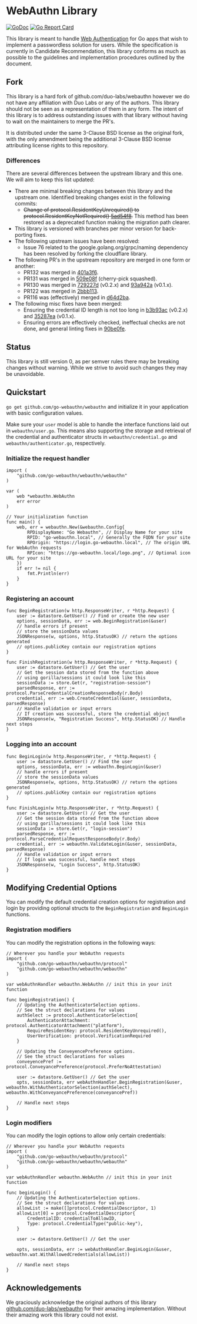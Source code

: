 # WebAuthn Library

[![GoDoc](https://godoc.org/github.com/go-webauthn/webauthn?status.svg)](https://godoc.org/github.com/go-webauthn/webauthn)
[![Go Report Card](https://goreportcard.com/badge/github.com/go-webauthn/webauthn)](https://goreportcard.com/report/github.com/go-webauthn/webauthn)


This library is meant to handle [Web Authentication](https://w3c.github.io/webauthn) for Go apps that wish to implement 
a passwordless solution for users. While the specification is currently in Candidate Recommendation, this library
conforms as much as possible to the guidelines and implementation procedures outlined by the document.

## Fork

This library is a hard fork of github.com/duo-labs/webauthn however we do not have any affiliation with Duo Labs or any
of the authors. This library should not be seen as a representation of them in any form. The intent of this library is
to address outstanding issues with that library without having to wait on the maintainers to merge the PR's. 

It is distributed under the same 3-Clause BSD license as the original fork, with the only amendment being the additional
3-Clause BSD license attributing license rights to this repository.

### Differences

There are several differences between the upstream library and this one. We will aim to keep this list updated:

* There are minimal breaking changes between this library and the upstream one. Identified breaking changes exist in the 
  following commits:
  * ~~Change of protocol.ResidentKeyUnrequired() to protocol.ResidentKeyNotRequired() [5ad54f8](https://github.com/go-webauthn/webauthn/commit/5ad54f89952eb238a7d6e10ed2d443738351d67f).~~
    This method has been restored as a deprecated function making the migration path clearer.
* This library is versioned with branches per minor version for back-porting fixes.
* The following upstream issues have been resolved:
  * Issue 76 related to the google.golang.org/grpc/naming dependency has been resolved by forking the cloudflare library.
* The following PR's in the upstream repository are merged in one form or another:
  * PR132 was merged in [401a3f6](https://github.com/go-webauthn/webauthn/commit/401a3f63b5fb3c91faa52c56a9295b78d62e039f).
  * PR131 was merged in [509e08f](https://github.com/go-webauthn/webauthn/commit/509e08fb364c78be30067a93d976730a8fe4a656) (cherry-pick squashed).
  * PR130 was merged in [729227d](https://github.com/go-webauthn/webauthn/commit/729227d1ec0504ebb518f38e72bcd10ae68c4130) (v0.2.x) and [93a942a](https://github.com/go-webauthn/webauthn/commit/93a942a90dbb82d997e1ed2945ba41b37d47890f) (v0.1.x).
  * PR122 was merged in [2bbb113](https://github.com/go-webauthn/webauthn/commit/2bbb113b333b775d2d7c5551b7220f713f666f00).
  * PR116 was (effectively) merged in [d64d2ba](https://github.com/go-webauthn/webauthn/commit/d64d2ba780240964310c7f5862add333bc659348).
* The following misc fixes have been merged:
  * Ensuring the credential ID length is not too long in [b3b93ac](https://github.com/go-webauthn/webauthn/commit/b3b93ac3770a26a92adbcd4b527bbb391127931b) (v0.2.x) and [35287ea](https://github.com/go-webauthn/webauthn/commit/35287ea54b50b1f553f3cc0f0f5527039f375e2c) (v0.1.x).
  * Ensuring errors are effectively checked, ineffectual checks are not done, and general linting fixes in [90be0fe](https://github.com/go-webauthn/webauthn/commit/90be0fe276222bd574cf19856081979789ce9fca).

## Status

This library is still version 0, as per semver rules there may be breaking changes without warning. While we strive to
avoid such changes they may be unavoidable.

## Quickstart

`go get github.com/go-webauthn/webauthn` and initialize it in your application with basic configuration values. 

Make sure your `user` model is able to handle the interface functions laid out in `webauthn/user.go`. This means also 
supporting the storage and retrieval of the credential and authenticator structs in `webauthn/credential.go` and 
`webauthn/authenticator.go`, respectively.

### Initialize the request handler

```golang
import (
	"github.com/go-webauthn/webauthn/webauthn"
)

var (
    web *webauthn.WebAuthn
    err error
)

// Your initialization function
func main() {
    web, err = webauthn.New(&webauthn.Config{
        RPDisplayName: "Go Webauthn", // Display Name for your site
        RPID: "go-webauthn.local", // Generally the FQDN for your site
        RPOrigin: "https://login.go-webauthn.local", // The origin URL for WebAuthn requests
        RPIcon: "https://go-webauthn.local/logo.png", // Optional icon URL for your site
    })
    if err != nil {
        fmt.Println(err)
    }
}

```

### Registering an account

```golang
func BeginRegistration(w http.ResponseWriter, r *http.Request) {
    user := datastore.GetUser() // Find or create the new user  
    options, sessionData, err := web.BeginRegistration(&user)
    // handle errors if present
    // store the sessionData values 
    JSONResponse(w, options, http.StatusOK) // return the options generated
    // options.publicKey contain our registration options
}

func FinishRegistration(w http.ResponseWriter, r *http.Request) {
    user := datastore.GetUser() // Get the user  
    // Get the session data stored from the function above
    // using gorilla/sessions it could look like this
    sessionData := store.Get(r, "registration-session")
    parsedResponse, err := protocol.ParseCredentialCreationResponseBody(r.Body)
    credential, err := web.CreateCredential(&user, sessionData, parsedResponse)
    // Handle validation or input errors
    // If creation was successful, store the credential object
    JSONResponse(w, "Registration Success", http.StatusOK) // Handle next steps
}
```

### Logging into an account

```golang
func BeginLogin(w http.ResponseWriter, r *http.Request) {
    user := datastore.GetUser() // Find the user
    options, sessionData, err := webauthn.BeginLogin(&user)
    // handle errors if present
    // store the sessionData values
    JSONResponse(w, options, http.StatusOK) // return the options generated
    // options.publicKey contain our registration options
}

func FinishLogin(w http.ResponseWriter, r *http.Request) {
    user := datastore.GetUser() // Get the user 
    // Get the session data stored from the function above
    // using gorilla/sessions it could look like this
    sessionData := store.Get(r, "login-session")
    parsedResponse, err := protocol.ParseCredentialRequestResponseBody(r.Body)
    credential, err := webauthn.ValidateLogin(&user, sessionData, parsedResponse)
    // Handle validation or input errors
    // If login was successful, handle next steps
    JSONResponse(w, "Login Success", http.StatusOK)
}
```

## Modifying Credential Options

You can modify the default credential creation options for registration and login by providing optional structs to the 
`BeginRegistration` and `BeginLogin` functions. 

### Registration modifiers

You can modify the registration options in the following ways:

```golang
// Wherever you handle your WebAuthn requests
import (
	"github.com/go-webauthn/webauthn/protocol"
	"github.com/go-webauthn/webauthn/webauthn"
)

var webAuthnHandler webauthn.WebAuthn // init this in your init function

func beginRegistration() {
    // Updating the AuthenticatorSelection options. 
    // See the struct declarations for values
    authSelect := protocol.AuthenticatorSelection{        
		AuthenticatorAttachment: protocol.AuthenticatorAttachment("platform"),
		RequireResidentKey: protocol.ResidentKeyUnrequired(),
        UserVerification: protocol.VerificationRequired
    }

    // Updating the ConveyencePreference options. 
    // See the struct declarations for values
    conveyencePref := protocol.ConveyancePreference(protocol.PreferNoAttestation)

    user := datastore.GetUser() // Get the user  
    opts, sessionData, err webAuthnHandler.BeginRegistration(&user, webauthn.WithAuthenticatorSelection(authSelect), webauthn.WithConveyancePreference(conveyancePref))

    // Handle next steps
}
```

### Login modifiers

You can modify the login options to allow only certain credentials:

```golang
// Wherever you handle your WebAuthn requests
import (
	"github.com/go-webauthn/webauthn/protocol"
	"github.com/go-webauthn/webauthn/webauthn"
)

var webAuthnHandler webauthn.WebAuthn // init this in your init function

func beginLogin() {
    // Updating the AuthenticatorSelection options. 
    // See the struct declarations for values
    allowList := make([]protocol.CredentialDescriptor, 1)
    allowList[0] = protocol.CredentialDescriptor{
        CredentialID: credentialToAllowID,
        Type: protocol.CredentialType("public-key"),
    }

    user := datastore.GetUser() // Get the user  

    opts, sessionData, err := webAuthnHandler.BeginLogin(&user, webauthn.wat.WithAllowedCredentials(allowList))

    // Handle next steps
}

```

## Acknowledgements

We graciously acknowledge the original authors of this library [github.com/duo-labs/webauthn](https://github.com/duo-labs/webauthn)
for their amazing implementation. Without their amazing work this library could not exist.